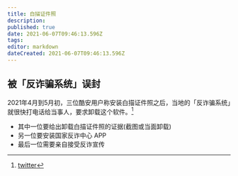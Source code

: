 ```yaml
---
title: 白描证件照
description: 
published: true
date: 2021-06-07T09:46:13.596Z
tags: 
editor: markdown
dateCreated: 2021-06-07T09:46:13.596Z
---
```


## 被「反诈骗系统」误封

2021年4月到5月初，三位酷安用户称安装白描证件照之后，当地的「反诈骗系统」就很快打电话给当事人，要求卸载这个软件。[^cool_apk]

+ 其中一位要给出卸载白描证件照的证据(截图或当面卸载)
+ 另一位要安装国家反诈中心 APP
+ 最后一位需要亲自接受反诈宣传

[^cool_apk]: [twitter](https://web.archive.org/web/20210602134951/https://twitter.com/ZYZGWS/status/1400084052607049729)
